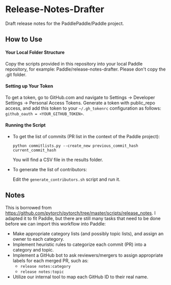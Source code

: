 # Release-Notes-Drafter

Draft release notes for the PaddlePaddle/Paddle project.

## How to Use

#### Your Local Folder Structure

Copy the scripts provided in this repository into your local Paddle repository, for example: Paddle/release-notes-drafter. Please don't copy the .git folder.

#### Setting up Your Token

To get a token, go to GitHub.com and navigate to Settings -> Developer Settings -> Personal Access Tokens. Generate a token with public_repo access, and add this token to your `~/.gh_tokenrc` configuration as follows: `github_oauth = <YOUR_GITHUB_TOKEN>`.

#### Running the Script

- To get the list of commits (PR list in the context of the Paddle project):

  ```shell
  python commitlists.py --create_new previous_commit_hash current_commit_hash
  ```

  You will find a CSV file in the results folder.

- To generate the list of contributors:

  Edit the `generate_contributors.sh` script and run it.

## Notes

This is borrowed from https://github.com/pytorch/pytorch/tree/master/scripts/release_notes. I adapted it to fit Paddle, but there are still many tasks that need to be done before we can import this workflow into Paddle:

- Make appropriate category lists (and possibly topic lists), and assign an owner to each category.
- Implement heuristic rules to categorize each commit (PR) into a category and topic.
- Implement a GitHub bot to ask reviewers/mergers to assign appropriate labels for each merged PR, such as:
  - `release notes:category`
  - `release notes:topic`
- Utilize our internal tool to map each GitHub ID to their real name.
